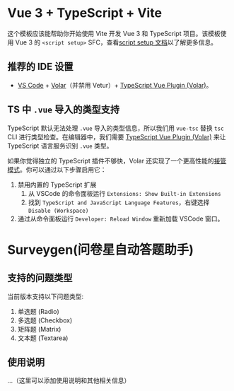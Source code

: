 # Vue 3 + TypeScript + Vite

这个模板应该能帮助你开始使用 Vite 开发 Vue 3 和 TypeScript 项目。该模板使用 Vue 3 的 `<script setup>` SFC，查看[script setup 文档](https://v3.vuejs.org/api/sfc-script-setup.html#sfc-script-setup)以了解更多信息。

## 推荐的 IDE 设置

- [VS Code](https://code.visualstudio.com/) + [Volar](https://marketplace.visualstudio.com/items?itemName=Vue.volar)（并禁用 Vetur）+ [TypeScript Vue Plugin (Volar)](https://marketplace.visualstudio.com/items?itemName=Vue.vscode-typescript-vue-plugin)。

## TS 中 `.vue` 导入的类型支持

TypeScript 默认无法处理 `.vue` 导入的类型信息，所以我们用 `vue-tsc` 替换 `tsc` CLI 进行类型检查。在编辑器中，我们需要 [TypeScript Vue Plugin (Volar)](https://marketplace.visualstudio.com/items?itemName=Vue.vscode-typescript-vue-plugin) 来让 TypeScript 语言服务识别 `.vue` 类型。

如果你觉得独立的 TypeScript 插件不够快，Volar 还实现了一个更高性能的[接管模式](https://github.com/johnsoncodehk/volar/discussions/471#discussioncomment-1361669)。你可以通过以下步骤启用它：

1. 禁用内置的 TypeScript 扩展
   1. 从 VSCode 的命令面板运行 `Extensions: Show Built-in Extensions`
   2. 找到 `TypeScript and JavaScript Language Features`，右键选择 `Disable (Workspace)`
2. 通过从命令面板运行 `Developer: Reload Window` 重新加载 VSCode 窗口。

# Surveygen(问卷星自动答题助手)

## 支持的问题类型

当前版本支持以下问题类型:

1. 单选题 (Radio)
2. 多选题 (Checkbox)
3. 矩阵题 (Matrix)
4. 文本题 (Textarea)

## 使用说明

...（这里可以添加使用说明和其他相关信息）
